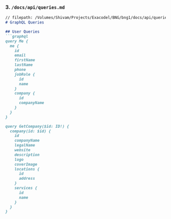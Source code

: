 
### 3. `/docs/api/queries.md`

```markdown
// filepath: /Volumes/Shivam/Projects/Exacodel/BNG/bng1/docs/api/queries.md
# GraphQL Queries

## User Queries
```graphql
query Me {
  me {
    id
    email
    firstName
    lastName
    phone
    jobRole {
      id
      name
    }
    company {
      id
      companyName
    }
  }
}

query GetCompany($id: ID!) {
  company(id: $id) {
    id
    companyName
    legalName
    website
    description
    logo
    coverImage
    locations {
      id
      address
    }
    services {
      id
      name
    }
  }
}